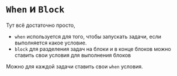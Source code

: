 # `When` и `Block`

Тут всё достаточно просто, 

* `when` используется для того, чтобы запускать задачи, если выполняется какое условие. 
* `block` для разделения задач на блоки и в конце блоков можно ставить свои условия для выполнения блоков

Можно для каждой задачи ставить свои `when` условия.
